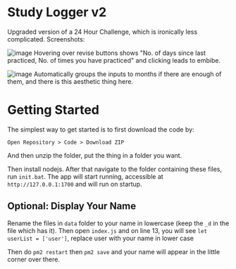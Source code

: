 # Study Logger v2

Upgraded version of a 24 Hour Challenge, which is ironically less complicated. 
Screenshots:

![image](https://user-images.githubusercontent.com/71702390/167787702-1ae564ef-f90b-4be2-839f-4d14fcc811fa.png)
Hovering over revise buttons shows "No. of days since last practiced, No. of times you have practiced" and clicking leads to embibe.

![image](https://user-images.githubusercontent.com/71702390/167787853-06ae3e2e-5614-4c25-b5cd-34b85f28c486.png)
Automatically groups the inputs to months if there are enough of them, and there is this aesthetic thing here.

# Getting Started

The simplest way to get started is to first download the code by:
```
Open Repository > Code > Download ZIP
```
And then unzip the folder, put the thing in a folder you want.

Then install nodejs. After that navigate to the folder containing these files, run `init.bat`. The app will start running, accessible at `http://127.0.0.1:1700` and will run on startup.

## Optional: Display Your Name
Rename the files in `data` folder to your name in lowercase (keep the `_d` in the file which has it). Then open `index.js` and on line 13, you will see `let userList = ['user']`, replace user with your name in lower case

Then do `pm2 restart` then `pm2 save` and your name will appear in the little corner over there.
